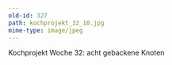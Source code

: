 ```yaml
---
old-id: 327
path: kochprojekt_32_10.jpg
mime-type: image/jpeg
---
```

Kochprojekt Woche 32:
acht gebackene Knoten
